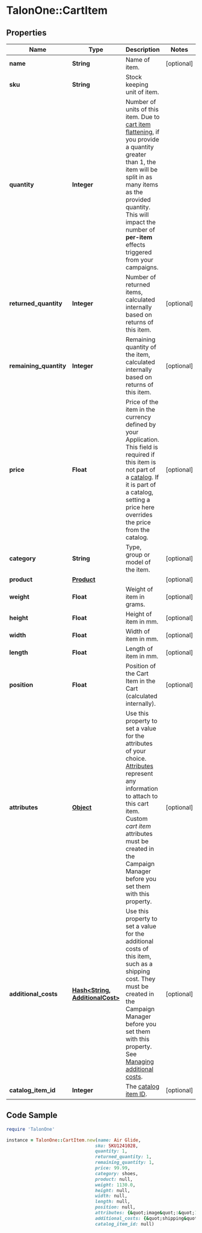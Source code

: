 # TalonOne::CartItem

## Properties

Name | Type | Description | Notes
------------ | ------------- | ------------- | -------------
**name** | **String** | Name of item. | [optional] 
**sku** | **String** | Stock keeping unit of item. | 
**quantity** | **Integer** | Number of units of this item. Due to [cart item flattening](https://docs.talon.one/docs/product/rules/understanding-cart-item-flattening), if you provide a quantity greater than 1, the item will be split in as many items as the provided quantity. This will impact the number of **per-item** effects triggered from your campaigns.  | 
**returned_quantity** | **Integer** | Number of returned items, calculated internally based on returns of this item. | [optional] 
**remaining_quantity** | **Integer** | Remaining quantity of the item, calculated internally based on returns of this item. | [optional] 
**price** | **Float** | Price of the item in the currency defined by your Application. This field is required if this item is not part of a [catalog](https://docs.talon.one/docs/product/account/dev-tools/managing-cart-item-catalogs). If it is part of a catalog, setting a price here overrides the price from the catalog.  | [optional] 
**category** | **String** | Type, group or model of the item. | [optional] 
**product** | [**Product**](Product.md) |  | [optional] 
**weight** | **Float** | Weight of item in grams. | [optional] 
**height** | **Float** | Height of item in mm. | [optional] 
**width** | **Float** | Width of item in mm. | [optional] 
**length** | **Float** | Length of item in mm. | [optional] 
**position** | **Float** | Position of the Cart Item in the Cart (calculated internally). | [optional] 
**attributes** | [**Object**](.md) | Use this property to set a value for the attributes of your choice. [Attributes](https://docs.talon.one/docs/dev/concepts/attributes) represent any information to attach to this cart item.  Custom _cart item_ attributes must be created in the Campaign Manager before you set them with this property.  | [optional] 
**additional_costs** | [**Hash&lt;String, AdditionalCost&gt;**](AdditionalCost.md) | Use this property to set a value for the additional costs of this item, such as a shipping cost. They must be created in the Campaign Manager before you set them with this property. See [Managing additional costs](https://docs.talon.one/docs/product/account/dev-tools/managing-additional-costs).  | [optional] 
**catalog_item_id** | **Integer** | The [catalog item ID](https://docs.talon.one/docs/product/account/dev-tools/managing-cart-item-catalogs/#synchronizing-a-cart-item-catalog). | [optional] 

## Code Sample

```ruby
require 'TalonOne'

instance = TalonOne::CartItem.new(name: Air Glide,
                                 sku: SKU1241028,
                                 quantity: 1,
                                 returned_quantity: 1,
                                 remaining_quantity: 1,
                                 price: 99.99,
                                 category: shoes,
                                 product: null,
                                 weight: 1130.0,
                                 height: null,
                                 width: null,
                                 length: null,
                                 position: null,
                                 attributes: {&quot;image&quot;:&quot;11.jpeg&quot;,&quot;material&quot;:&quot;leather&quot;},
                                 additional_costs: {&quot;shipping&quot;:{&quot;price&quot;:9}},
                                 catalog_item_id: null)
```


